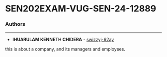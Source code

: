 # SEN202EXAM-VUG-SEN-24-12889
### Authors
---
- **IHUARULAM KENNETH CHIDERA** - [swizzyj-62ay](https://github.com/swizzyj-62ay/)


this is about a company, and its managers and employees. 

